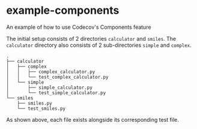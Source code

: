 # example-components
An example of how to use Codecov's Components feature

The initial setup consists of 2 directories `calculator` and `smiles`. The `calculator` directory also consists of 2 sub-directories `simple` and `complex`.

```
.
├── calculator
│   ├── complex
│   │   ├── complex_calculator.py
│   │   └── test_complex_calculator.py
│   └── simple
│       ├── simple_calculator.py
│       └── test_simple_calculator.py
└── smiles
    ├── smiles.py
    └── test_smiles.py
```

As shown above, each file exists alongside its corresponding test file.
